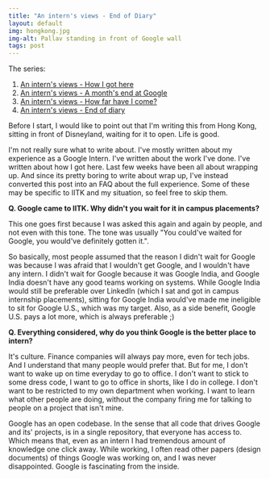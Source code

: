 ```yaml
---
title: "An intern's views - End of Diary"
layout: default
img: hongkong.jpg
img-alt: Pallav standing in front of Google wall
tags: post
---
```

The series:

1. [An intern's views - How I got here](/2017/05/07/How-I-got-here/)
2. [An intern's views - A month's end at Google](/2017/06/07/A-month-end-at-Google/)
3. [An intern's views - How far have I come?](/2017/07/10/How-far-have-I-come-working-at-Google/)
4. [An intern's views - End of diary](/2017/07/29/End-of-Diary/)


Before I start, I would like to point out that I'm writing this from Hong Kong,
sitting in front of Disneyland, waiting for it to open. Life is good.

I'm not really sure what to write about. I've mostly written about my
experience as a Google Intern. I've written about the work I've done. I've
written about how I got here. Last few weeks have been all about wrapping up.
And since its pretty boring to write about wrap up, I've instead converted this
post into an FAQ about the full experience. Some of these may be specific to
IITK and my situation, so feel free to skip them.

**Q. Google came to IITK. Why didn't you wait for it in campus placements?**

This one goes first because I was asked this again and again by people, and not
even with this tone. The tone was usually "You could've waited for Google, you
would've definitely gotten it.".

So basically, most people assumed that the reason I didn't wait for Google was
because I was afraid that I wouldn't get Google, and I wouldn't have any
intern. I didn't wait for Google because it was Google India, and Google India
doesn't have any good teams working on systems. While Google India would still
be preferable over LinkedIn (which I sat and got in campus internship
placements), sitting for Google India would've made me ineligible to sit for
Google U.S., which was my target. Also, as a side benefit, Google U.S. pays a
lot more, which is always preferable ;)

**Q. Everything considered, why do you think Google is the better place to intern?**

It's culture. Finance companies will always pay more, even for tech jobs. And I
understand that many people would prefer that. But for me, I don't want to wake
up on time everyday to go to office. I don't want to stick to some dress code,
I want to go to office in shorts, like I do in college. I don't want to be
restricted to my own department when working. I want to learn what other people
are doing, without the company firing me for talking to people on a project
that isn't mine.

Google has an open codebase. In the sense that all code that drives Google and
its' projects, is in a single repository, that everyone has access to. Which
means that, even as an intern I had tremendous amount of knowledge one click
away. While working, I often read other papers (design documents) of things
Google was working on, and I was never disappointed. Google is fascinating from
the inside.
